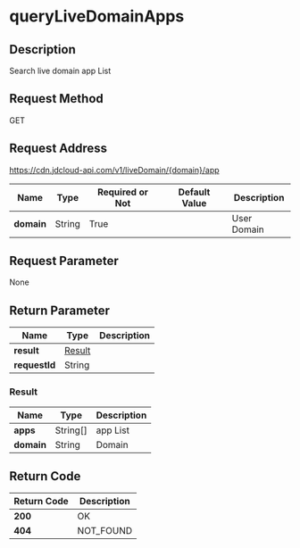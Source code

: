 # queryLiveDomainApps


## Description
Search live domain app List

## Request Method
GET

## Request Address
https://cdn.jdcloud-api.com/v1/liveDomain/{domain}/app

|Name|Type|Required or Not|Default Value|Description|
|---|---|---|---|---|
|**domain**|String|True| |User Domain|

## Request Parameter
None


## Return Parameter
|Name|Type|Description|
|---|---|---|
|**result**|[Result](querylivedomainapps#result)| |
|**requestId**|String| |

### <div id="result">Result</div>
|Name|Type|Description|
|---|---|---|
|**apps**|String[]|app List|
|**domain**|String|Domain|

## Return Code
|Return Code|Description|
|---|---|
|**200**|OK|
|**404**|NOT_FOUND|